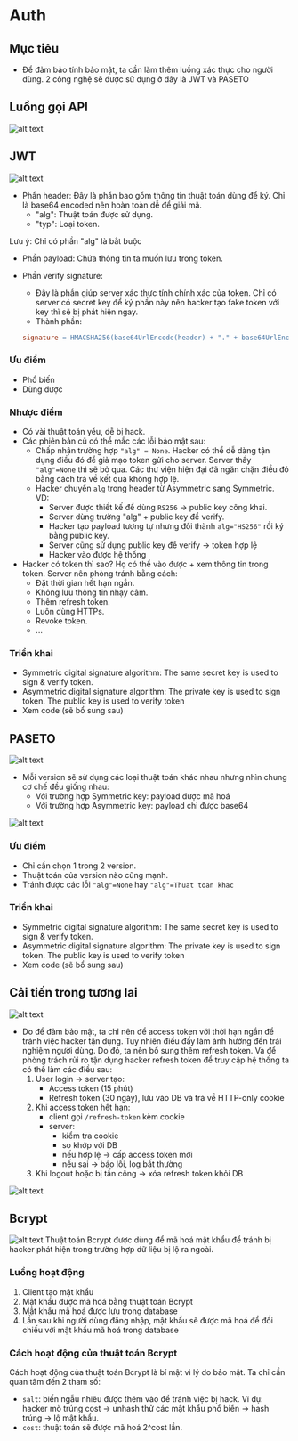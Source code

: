 # Auth
## Mục tiêu
- Để đảm bảo tính bảo mật, ta cần làm thêm luồng xác thực cho người dùng. 2 công nghệ sẽ được sử dụng ở đây là JWT và PASETO

## Luồng gọi API
![alt text](image-5.png)

## JWT
![alt text](image-6.png)
- Phần header:
Đây là phần bao gồm thông tin thuật toán dùng để ký. Chỉ là base64 encoded nên hoàn toàn dễ để giải mã.
  + "alg": Thuật toán được sử dụng.
  + "typ": Loại token.

Lưu ý: Chỉ có phần "alg" là bắt buộc

- Phần payload:
Chứa thông tin ta muốn lưu trong token.

- Phần verify signature:
  + Đây là phần giúp server xác thực tính chính xác của token. Chỉ có server có secret key để ký phần này nên hacker tạo fake token với key thì sẽ bị phát hiện ngay.
  + Thành phần:
  ```makefile
  signature = HMACSHA256(base64UrlEncode(header) + "." + base64UrlEncode(payload),secret_key)
  ```
### Ưu điểm
- Phổ biến
- Dùng được

### Nhược điểm
- Có vài thuật toán yếu, dễ bị hack.
- Các phiên bản cũ có thể mắc các lỗi bảo mật sau:
  - Chấp nhận trường hợp `"alg" = None`. Hacker có thể dễ dàng tận dụng điều đó để giả mạo token gửi cho server. Server thấy `"alg"=None` thì sẽ bỏ qua. Các thư viện hiện đại đã ngăn chặn điều đó bằng cách trả về kết quả không hợp lệ.
  - Hacker chuyển `alg` trong header từ Asymmetric sang Symmetric. VD:
    - Server được thiết kế để dùng `RS256` -> public key công khai.
    - Server dùng trường "alg" + public key để verify.
    - Hacker tạo payload tương tự nhưng đổi thành `alg="HS256"` rồi ký bằng public key.
    - Server cũng sử dụng public key để verify -> token hợp lệ
    - Hacker vào được hệ thống
- Hacker có token thì sao? Họ có thể vào được + xem thông tin trong token. Server nên phòng tránh bằng cách:
  - Đặt thời gian hết hạn ngắn.
  - Không lưu thông tin nhạy cảm.
  - Thêm refresh token.
  - Luôn dùng HTTPs.
  - Revoke token.
  - ...

### Triển khai
- Symmetric digital signature algorithm: The same secret key is used to sign & verify token.
- Asymmetric digital signature algorithm: The private key is used to sign token. The public key is used to verify token
- Xem code (sẽ bổ sung sau)

## PASETO
![alt text](image-7.png)
- Mỗi version sẽ sử dụng các loại thuật toán khác nhau nhưng nhìn chung cơ chế đều giống nhau:
  - Với trường hợp Symmetric key: payload được mã hoá
  - Với trường hợp Asymmetric key: payload chỉ được base64

![alt text](image-8.png)
### Ưu điểm
- Chỉ cần chọn 1 trong 2 version.
- Thuật toán của version nào cũng mạnh.
- Tránh được các lỗi `"alg"=None` hay `"alg"=Thuat toan khac`

### Triển khai
- Symmetric digital signature algorithm: The same secret key is used to sign & verify token.
- Asymmetric digital signature algorithm: The private key is used to sign token. The public key is used to verify token
- Xem code (sẽ bổ sung sau)

## Cải tiến trong tương lai
![alt text](image-9.png)
- Do để đảm bảo mật, ta chỉ nên để access token với thời hạn ngắn để tránh việc hacker tận dụng. Tuy nhiên điều đấy làm ảnh hưởng đến trải nghiệm người dùng. Do đó, ta nên bổ sung thêm refresh token. Và để phòng trách rủi ro tận dụng hacker refresh token để truy cập hệ thống ta có thể làm các điều sau:
  1. User login → server tạo:
      - Access token (15 phút)
      - Refresh token (30 ngày), lưu vào DB và trả về HTTP-only cookie
  2. Khi access token hết hạn:
      - client gọi `/refresh-token` kèm cookie
      - server:
        - kiểm tra cookie
        - so khớp với DB
        - nếu hợp lệ → cấp access token mới
        - nếu sai → báo lỗi, log bất thường
  3. Khi logout hoặc bị tấn công → xóa refresh token khỏi DB

![alt text](image-10.png)

## Bcrypt
![alt text](image-11.png)
Thuật toán Bcrypt được dùng để mã hoá mật khẩu để tránh bị hacker phát hiện trong trường hợp dữ liệu bị lộ ra ngoài.

### Luồng hoạt động
1. Client tạo mật khẩu
2. Mật khẩu được mã hoá bằng thuật toán Bcrypt
3. Mật khẩu mã hoá được lưu trong database
4. Lần sau khi người dùng đăng nhập, mật khẩu sẽ được mã hoá để đối chiếu với mật khẩu mã hoá trong database

### Cách hoạt động của thuật toán Bcrypt
Cách hoạt động của thuật toán Bcrypt là bí mật vì lý do bảo mật. Ta chỉ cần quan tâm đến 2 tham số:
- `salt`: biến ngẫu nhiêu được thêm vào để tránh việc bị hack. Ví dụ: hacker mò trúng cost -> unhash thử các mật khẩu phổ biến -> hash trúng -> lộ mật khẩu.
- `cost`: thuật toán sẽ được mã hoá 2^cost lần.
